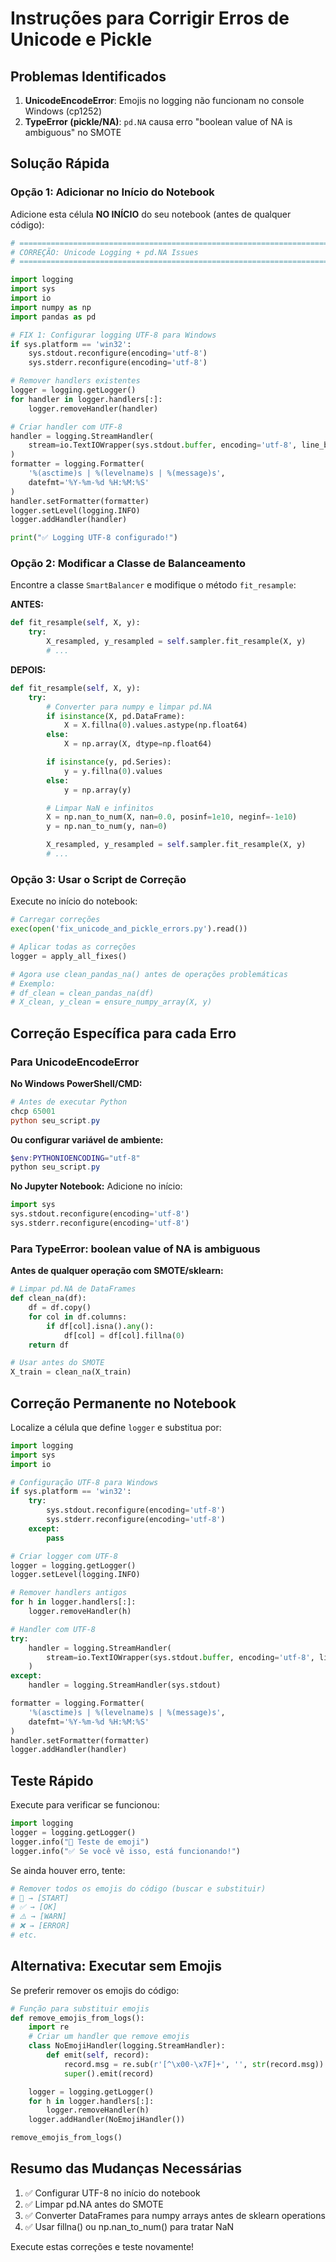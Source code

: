 # Instruções para Corrigir Erros de Unicode e Pickle

## Problemas Identificados

1. **UnicodeEncodeError**: Emojis no logging não funcionam no console Windows (cp1252)
2. **TypeError (pickle/NA)**: `pd.NA` causa erro "boolean value of NA is ambiguous" no SMOTE

## Solução Rápida

### Opção 1: Adicionar no Início do Notebook

Adicione esta célula **NO INÍCIO** do seu notebook (antes de qualquer código):

```python
# ============================================================================
# CORREÇÃO: Unicode Logging + pd.NA Issues
# ============================================================================

import logging
import sys
import io
import numpy as np
import pandas as pd

# FIX 1: Configurar logging UTF-8 para Windows
if sys.platform == 'win32':
    sys.stdout.reconfigure(encoding='utf-8')
    sys.stderr.reconfigure(encoding='utf-8')

# Remover handlers existentes
logger = logging.getLogger()
for handler in logger.handlers[:]:
    logger.removeHandler(handler)

# Criar handler com UTF-8
handler = logging.StreamHandler(
    stream=io.TextIOWrapper(sys.stdout.buffer, encoding='utf-8', line_buffering=True)
)
formatter = logging.Formatter(
    '%(asctime)s | %(levelname)s | %(message)s',
    datefmt='%Y-%m-%d %H:%M:%S'
)
handler.setFormatter(formatter)
logger.setLevel(logging.INFO)
logger.addHandler(handler)

print("✅ Logging UTF-8 configurado!")
```

### Opção 2: Modificar a Classe de Balanceamento

Encontre a classe `SmartBalancer` e modifique o método `fit_resample`:

**ANTES:**
```python
def fit_resample(self, X, y):
    try:
        X_resampled, y_resampled = self.sampler.fit_resample(X, y)
        # ...
```

**DEPOIS:**
```python
def fit_resample(self, X, y):
    try:
        # Converter para numpy e limpar pd.NA
        if isinstance(X, pd.DataFrame):
            X = X.fillna(0).values.astype(np.float64)
        else:
            X = np.array(X, dtype=np.float64)

        if isinstance(y, pd.Series):
            y = y.fillna(0).values
        else:
            y = np.array(y)

        # Limpar NaN e infinitos
        X = np.nan_to_num(X, nan=0.0, posinf=1e10, neginf=-1e10)
        y = np.nan_to_num(y, nan=0)

        X_resampled, y_resampled = self.sampler.fit_resample(X, y)
        # ...
```

### Opção 3: Usar o Script de Correção

Execute no início do notebook:

```python
# Carregar correções
exec(open('fix_unicode_and_pickle_errors.py').read())

# Aplicar todas as correções
logger = apply_all_fixes()

# Agora use clean_pandas_na() antes de operações problemáticas
# Exemplo:
# df_clean = clean_pandas_na(df)
# X_clean, y_clean = ensure_numpy_array(X, y)
```

## Correção Específica para cada Erro

### Para UnicodeEncodeError

**No Windows PowerShell/CMD:**
```powershell
# Antes de executar Python
chcp 65001
python seu_script.py
```

**Ou configurar variável de ambiente:**
```powershell
$env:PYTHONIOENCODING="utf-8"
python seu_script.py
```

**No Jupyter Notebook:**
Adicione no início:
```python
import sys
sys.stdout.reconfigure(encoding='utf-8')
sys.stderr.reconfigure(encoding='utf-8')
```

### Para TypeError: boolean value of NA is ambiguous

**Antes de qualquer operação com SMOTE/sklearn:**
```python
# Limpar pd.NA de DataFrames
def clean_na(df):
    df = df.copy()
    for col in df.columns:
        if df[col].isna().any():
            df[col] = df[col].fillna(0)
    return df

# Usar antes do SMOTE
X_train = clean_na(X_train)
```

## Correção Permanente no Notebook

Localize a célula que define `logger` e substitua por:

```python
import logging
import sys
import io

# Configuração UTF-8 para Windows
if sys.platform == 'win32':
    try:
        sys.stdout.reconfigure(encoding='utf-8')
        sys.stderr.reconfigure(encoding='utf-8')
    except:
        pass

# Criar logger com UTF-8
logger = logging.getLogger()
logger.setLevel(logging.INFO)

# Remover handlers antigos
for h in logger.handlers[:]:
    logger.removeHandler(h)

# Handler com UTF-8
try:
    handler = logging.StreamHandler(
        stream=io.TextIOWrapper(sys.stdout.buffer, encoding='utf-8', line_buffering=True)
    )
except:
    handler = logging.StreamHandler(sys.stdout)

formatter = logging.Formatter(
    '%(asctime)s | %(levelname)s | %(message)s',
    datefmt='%Y-%m-%d %H:%M:%S'
)
handler.setFormatter(formatter)
logger.addHandler(handler)
```

## Teste Rápido

Execute para verificar se funcionou:

```python
import logging
logger = logging.getLogger()
logger.info("🚀 Teste de emoji")
logger.info("✅ Se você vê isso, está funcionando!")
```

Se ainda houver erro, tente:

```python
# Remover todos os emojis do código (buscar e substituir)
# 🚀 → [START]
# ✅ → [OK]
# ⚠️ → [WARN]
# ❌ → [ERROR]
# etc.
```

## Alternativa: Executar sem Emojis

Se preferir remover os emojis do código:

```python
# Função para substituir emojis
def remove_emojis_from_logs():
    import re
    # Criar um handler que remove emojis
    class NoEmojiHandler(logging.StreamHandler):
        def emit(self, record):
            record.msg = re.sub(r'[^\x00-\x7F]+', '', str(record.msg))
            super().emit(record)

    logger = logging.getLogger()
    for h in logger.handlers[:]:
        logger.removeHandler(h)
    logger.addHandler(NoEmojiHandler())

remove_emojis_from_logs()
```

## Resumo das Mudanças Necessárias

1. ✅ Configurar UTF-8 no início do notebook
2. ✅ Limpar pd.NA antes do SMOTE
3. ✅ Converter DataFrames para numpy arrays antes de sklearn operations
4. ✅ Usar fillna() ou np.nan_to_num() para tratar NaN

Execute estas correções e teste novamente!
